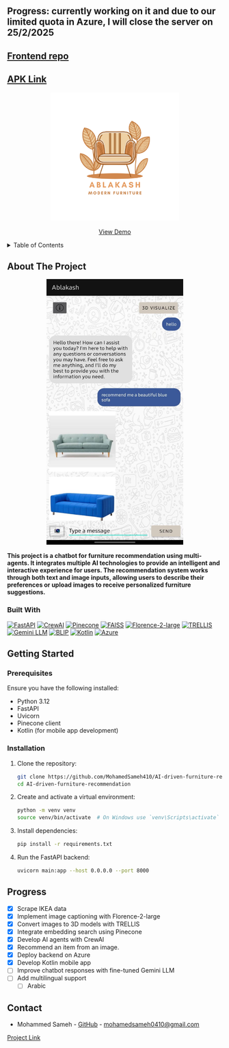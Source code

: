 <a id="readme-top"></a>
  ## Progress: currently working on it and due to our limited quota in Azure, **I will close the server on 25/2/2025**
  ## [Frontend repo](https://github.com/MohamedREDA-24/AR_APP)
  ## [APK Link](https://drive.google.com/drive/folders/1B5peiR1DMgpQquF19WnsrTn-BOL5U8ss?usp=drive_link)
<!-- <div align="center">
</div> -->

<!-- PROJECT LOGO -->
<div align="center">
  <a href="https://github.com/MrSa3dola/AR_RAG/blob/main/README.md">
    <img src="images/Ablakash.svg" alt="Logo" width="300" height="300">
  </a>
  <p align="center">
    <a href="https://drive.google.com/file/d/1uHvKp35EkJaHpnmUyHCeTQzPx6RouVmV/view?usp=drive_link">View Demo</a>
  </p>
</div>

<!-- TABLE OF CONTENTS -->
<details>
  <summary>Table of Contents</summary>
  <ol>
    <li>
      <a href="#about-the-project">About The Project</a>
      <ul>
        <li><a href="#built-with">Built With</a></li>
      </ul>
    </li>
    <li>
      <a href="#getting-started">Getting Started</a>
      <ul>
        <li><a href="#prerequisites">Prerequisites</a></li>
        <li><a href="#installation">Installation</a></li>
      </ul>
    </li>
    <li><a href="#progress">Progress</a></li>
    <li><a href="#contact">Contact</a></li>
  </ol>
</details>

<!-- ABOUT THE PROJECT -->
## About The Project
<div align="center">
  <img src="images/Screenshot.jpg" alt="Screenshot" width="320" height="620">
</div>

**This project is a chatbot for furniture recommendation using multi-agents. It integrates multiple AI technologies to provide an intelligent and interactive experience for users. The recommendation system works through both text and image inputs, allowing users to describe their preferences or upload images to receive personalized furniture suggestions.**

### Built With
[![FastAPI][FastAPI-badge]][FastAPI-url]
[![CrewAI][CrewAI-badge]][CrewAI-url]
[![Pinecone][Pinecone-badge]][Pinecone-url]
[![FAISS][FAISS-badge]][FAISS-url]
[![Florence-2-large][Florence-badge]][Florence-url]
[![TRELLIS][TRELLIS-badge]][TRELLIS-url]
[![Gemini LLM][Gemini-badge]][Gemini-url]
[![BLIP][BLIP-badge]][BLIP-url]
[![Kotlin][Kotlin-badge]][Kotlin-url]
[![Azure][Azure-badge]][Azure-url]

[FastAPI-badge]: https://img.shields.io/badge/FastAPI-009688?style=for-the-badge&logo=fastapi&logoColor=white
[FastAPI-url]: https://fastapi.tiangolo.com/

[CrewAI-badge]: https://img.shields.io/badge/CrewAI-6C757D?style=for-the-badge&logo=ai&logoColor=white
[CrewAI-url]: https://crewai.com/

[Pinecone-badge]: https://img.shields.io/badge/Pinecone-0080FF?style=for-the-badge&logo=pinecone&logoColor=white
[Pinecone-url]: https://www.pinecone.io/

[FAISS-badge]: https://img.shields.io/badge/FAISS-6600CC?style=for-the-badge&logo=facebook&logoColor=white
[FAISS-url]: https://faiss.ai/

[Florence-badge]: https://img.shields.io/badge/Florence--2--large-006699?style=for-the-badge&logo=microsoft&logoColor=white
[Florence-url]: https://huggingface.co/microsoft/florence-2-large

[TRELLIS-badge]: https://img.shields.io/badge/TRELLIS-00A65A?style=for-the-badge&logo=3d&logoColor=white
[TRELLIS-url]: https://huggingface.co/spaces/JeffreyXiang/TRELLIS

[Gemini-badge]: https://img.shields.io/badge/Gemini-4285F4?style=for-the-badge&logo=google&logoColor=white
[Gemini-url]: https://aistudio.google.com/

[BLIP-badge]: https://img.shields.io/badge/BLIP-4CAF50?style=for-the-badge&logo=ai&logoColor=white
[BLIP-url]: https://huggingface.co/Salesforce/blip

[Kotlin-badge]: https://img.shields.io/badge/Kotlin-0095D5?style=for-the-badge&logo=kotlin&logoColor=white
[Kotlin-url]: https://kotlinlang.org/

[Azure-badge]: https://img.shields.io/badge/Azure-0078D4?style=for-the-badge&logo=microsoftazure&logoColor=white
[Azure-url]: https://azure.microsoft.com/


## Getting Started

### Prerequisites
Ensure you have the following installed:
- Python 3.12
- FastAPI
- Uvicorn
- Pinecone client
- Kotlin (for mobile app development)

### Installation

1. Clone the repository:
   ```sh
   git clone https://github.com/MohamedSameh410/AI-driven-furniture-recommendation.git
   cd AI-driven-furniture-recommendation
   ```

2. Create and activate a virtual environment:
   ```sh
   python -m venv venv
   source venv/bin/activate  # On Windows use `venv\Scripts\activate`
   ```

3. Install dependencies:
   ```sh
   pip install -r requirements.txt
   ```

4. Run the FastAPI backend:
   ```sh
   uvicorn main:app --host 0.0.0.0 --port 8000
   ```


## Progress
- [x] Scrape IKEA data
- [x] Implement image captioning with Florence-2-large
- [x] Convert images to 3D models with TRELLIS
- [x] Integrate embedding search using Pinecone
- [x] Develop AI agents with CrewAI
- [x] Recommend an item from an image.
- [x] Deploy backend on Azure
- [x] Develop Kotlin mobile app
- [ ] Improve chatbot responses with fine-tuned Gemini LLM
- [ ] Add multilingual support
  - [ ] Arabic

## Contact
* Mohammed Sameh - [GitHub](https://github.com/MohamedSameh410) - mohamedsameh0410@gmail.com

[Project Link](https://github.com/MohamedSameh410/AI-driven-furniture-recommendation)
